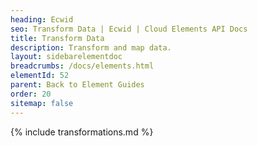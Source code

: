 ```yaml
---
heading: Ecwid
seo: Transform Data | Ecwid | Cloud Elements API Docs
title: Transform Data
description: Transform and map data.
layout: sidebarelementdoc
breadcrumbs: /docs/elements.html
elementId: 52
parent: Back to Element Guides
order: 20
sitemap: false
---
```


{% include transformations.md %}
